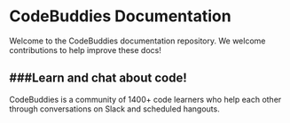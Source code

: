 # CodeBuddies Documentation

Welcome to the CodeBuddies documentation repository. We welcome contributions to help improve these docs!

###Learn and chat about code!
-----
CodeBuddies is a community of 1400+ code learners who help each other through conversations on Slack and scheduled hangouts.
